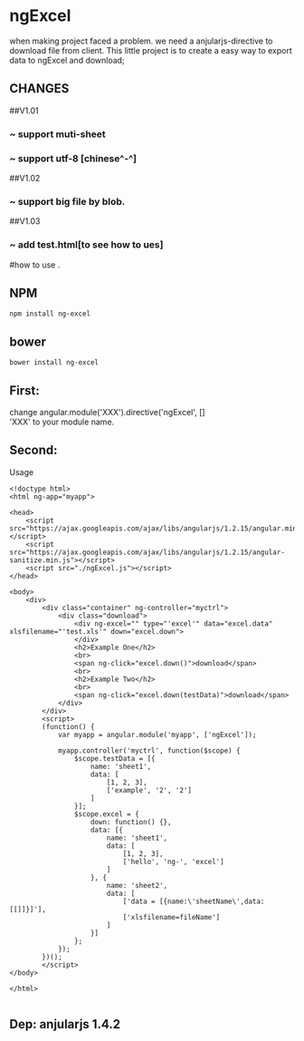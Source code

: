 # ngExcel
when making project faced a problem.
we need a anjularjs-directive to download file from client.
This little project is to create a easy way to export data to ngExcel and download;

## CHANGES
##V1.01
### ~ support muti-sheet
### ~ support utf-8 [chinese^-^]
##V1.02
### ~ support big file by blob.
##V1.03
### ~ add test.html[to see how to ues]

#how to use .

## NPM
    npm install ng-excel
## bower
    bower install ng-excel
## First:  
change
	angular.module('XXX').directive('ngExcel', []  
'XXX' to your module name.
		
## Second: 
Usage
```
<!doctype html>
<html ng-app="myapp">

<head>
    <script src="https://ajax.googleapis.com/ajax/libs/angularjs/1.2.15/angular.min.js"></script>
    <script src="https://ajax.googleapis.com/ajax/libs/angularjs/1.2.15/angular-sanitize.min.js"></script>
    <script src="./ngExcel.js"></script>
</head>

<body>
    <div>
        <div class="container" ng-controller="myctrl">
            <div class="download">
                <div ng-excel="" type="'excel'" data="excel.data" xlsfilename="'test.xls'" down="excel.down">
                </div>
                <h2>Example One</h2>
                <br>
                <span ng-click="excel.down()">download</span>
                <br>
                <h2>Example Two</h2>
                <br>
                <span ng-click="excel.down(testData)">download</span>
            </div>
        </div>
        <script>
        (function() {
            var myapp = angular.module('myapp', ['ngExcel']);

            myapp.controller('myctrl', function($scope) {
                $scope.testData = [{
                    name: 'sheet1',
                    data: [
                        [1, 2, 3],
                        ['example', '2', '2']
                    ]
                }];
                $scope.excel = {
                    down: function() {},
                    data: [{
                        name: 'sheet1',
                        data: [
                            [1, 2, 3],
                            ['hello', 'ng-', 'excel']
                        ]
                    }, {
                        name: 'sheet2',
                        data: [
                            ['data = [{name:\'sheetName\',data:[[]]}]'],
                            ['xlsfilename=fileName']
                        ]
                    }]
                };
            });
        })();
        </script>
</body>

</html>
            
```               
## Dep: anjularjs 1.4.2
